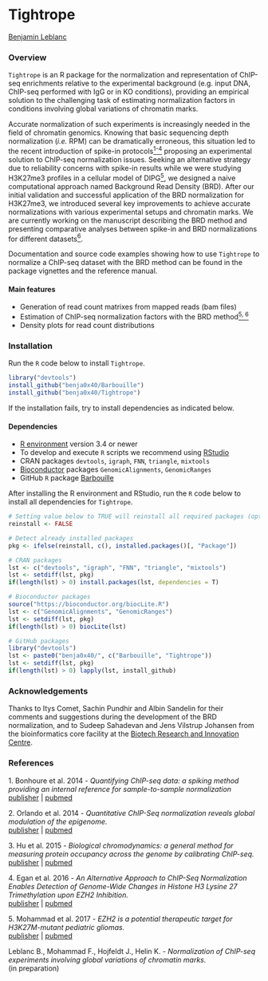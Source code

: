 Tightrope
================================================================================

[Benjamin Leblanc](https://www.researchgate.net/profile/Benjamin_Leblanc)

### Overview

`Tightrope` is an R package for the normalization and representation
of ChIP-seq enrichments relative to the experimental background
(e.g. input DNA, ChIP-seq performed with IgG or in KO conditions),
providing an empirical solution to the challenging task of estimating
normalization factors in conditions involving global variations
of chromatin marks.

Accurate normalization of such experiments is increasingly needed in the field
of chromatin genomics. Knowing that basic sequencing depth normalization
(*i.e.* RPM) can be dramatically erroneous, this situation led to the recent
introduction of spike-in protocols[<sup>1-4</sup>](#1) proposing
an experimental solution to ChIP-seq normalization issues.
Seeking an alternative strategy due to reliability concerns with spike-in 
results while we were studying H3K27me3 profiles in a cellular model
of DIPG[<sup>5</sup>](#5), we designed a naive computational approach named
Background Read Density (BRD).
After our initial validation and successful application of the BRD normalization
for H3K27me3, we introduced several key improvements to achieve accurate
normalizations with various experimental setups and chromatin marks.
We are currently working on the manuscript describing the BRD method
and presenting comparative analyses between spike-in
and BRD normalizations for different datasets[<sup>6</sup>](#6).

Documentation and source code examples showing how to use `Tightrope` 
to normalize a ChIP-seq dataset with the BRD method can be found
in the package vignettes and the reference manual.

#### Main features

* Generation of read count matrixes from mapped reads (bam files)
* Estimation of ChIP-seq normalization factors with the BRD method[<sup>5, 6</sup>](#5)
* Density plots for read count distributions

### Installation

Run the `R` code below to install `Tightrope`.

```R
library("devtools")
install_github("benja0x40/Barbouille")
install_github("benja0x40/Tightrope")
```

If the installation fails, try to install dependencies as indicated below.

#### Dependencies

  - [R environment](https://www.r-project.org/) version 3.4 or newer
  - To develop and execute `R` scripts we recommend using [RStudio](https://www.rstudio.com/products/rstudio/download)
  - CRAN packages `devtools`, `igraph`, `FNN`, `triangle`, `mixtools`
  - [Bioconductor](http://www.bioconductor.org/) packages `GenomicAlignments`, `GenomicRanges`
  - GitHub `R` package
    [Barbouille](https://github.com/benja0x40/Barbouille)

After installing the R environment and RStudio, run the `R` code below
to install all dependencies for `Tightrope`.

```R
# Setting value below to TRUE will reinstall all required packages (optional)
reinstall <- FALSE

# Detect already installed packages
pkg <- ifelse(reinstall, c(), installed.packages()[, "Package"])

# CRAN packages
lst <- c("devtools", "igraph", "FNN", "triangle", "mixtools")
lst <- setdiff(lst, pkg)
if(length(lst) > 0) install.packages(lst, dependencies = T)

# Bioconductor packages
source("https://bioconductor.org/biocLite.R")
lst <- c("GenomicAlignments", "GenomicRanges")
lst <- setdiff(lst, pkg)
if(length(lst) > 0) biocLite(lst)

# GitHub packages
library("devtools")
lst <- paste0("benja0x40/", c("Barbouille", "Tightrope"))
lst <- setdiff(lst, pkg)
if(length(lst) > 0) lapply(lst, install_github)
```

### Acknowledgements

Thanks to Itys Comet, Sachin Pundhir and Albin Sandelin for their comments and
suggestions during the development of the BRD normalization, and to Sudeep
Sahadevan and Jens Vilstrup Johansen from the bioinformatics core facility
at the [Biotech Research and Innovation Centre](http://www.bric.ku.dk). 

### References

<a name="1"></a>1. Bonhoure et al. 2014 - *Quantifying ChIP-seq data: a spiking method providing an internal reference for sample-to-sample normalization*  
[publisher](https://dx.doi.org/10.1101/gr.168260.113) | [pubmed](https://www.ncbi.nlm.nih.gov/pubmed/24709819)

<a name="2"></a>2. Orlando et al. 2014 - *Quantitative ChIP-Seq normalization reveals global modulation of the epigenome.*  
[publisher](https://dx.doi.org/10.1016/j.celrep.2014.10.018) | [pubmed](https://www.ncbi.nlm.nih.gov/pubmed/25437568)

<a name="3"></a>3. Hu et al. 2015 - *Biological chromodynamics: a general method for measuring protein occupancy across the genome by calibrating ChIP-seq.*  
[publisher](https://dx.doi.org/10.1093/nar/gkv670) | [pubmed](https://www.ncbi.nlm.nih.gov/pubmed/26130708)

<a name="4"></a>4. Egan et al. 2016 - *An Alternative Approach to ChIP-Seq Normalization Enables Detection of Genome-Wide Changes in Histone H3 Lysine 27 Trimethylation upon EZH2 Inhibition.*  
[publisher](https://dx.doi.org/10.1371/journal.pone.0166438) | [pubmed](https://www.ncbi.nlm.nih.gov/pubmed/27875550)

<a name="5"></a>5. Mohammad et al. 2017 - *EZH2 is a potential therapeutic target for H3K27M-mutant pediatric gliomas.*  
[publisher](https://dx.doi.org/10.1038/nm.4293) | [pubmed](https://www.ncbi.nlm.nih.gov/pubmed/28263309)

Leblanc B., Mohammad F., Hojfeldt J., Helin K. - *Normalization of ChIP-seq experiments involving global variations of chromatin marks.*  
(in preparation)
